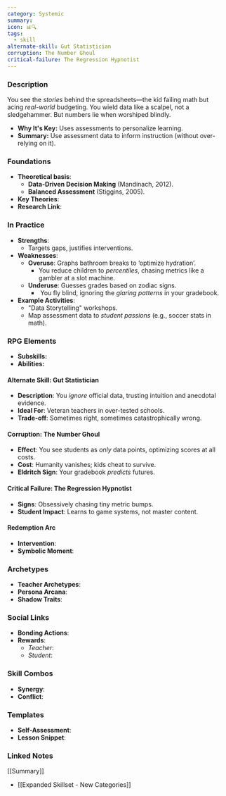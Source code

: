 ```yaml
---
category: Systemic
summary: 
icon: 📊🔍
tags:
  - skill
alternate-skill: Gut Statistician
corruption: The Number Ghoul
critical-failure: The Regression Hypnotist
---
```


### **Description**  
You see the _stories_ behind the spreadsheets—the kid failing math but acing _real-world_ budgeting. You wield data like a scalpel, not a sledgehammer. But numbers lie when worshiped blindly.
- **Why It's Key:** Uses assessments to personalize learning.
- **Summary:** Use assessment data to inform instruction (without over-relying on it).

### **Foundations**  
- **Theoretical basis**: 
	- **Data-Driven Decision Making** (Mandinach, 2012).
	- **Balanced Assessment** (Stiggins, 2005).
- **Key Theories**: 
- **Research Link**: 

### **In Practice**  
- **Strengths**:  
	- Targets gaps, justifies interventions.
- **Weaknesses**:  
	- **Overuse**: Graphs bathroom breaks to ‘optimize hydration’.
		- You reduce children to _percentiles_, chasing metrics like a gambler at a slot machine.
	- **Underuse**: Guesses grades based on zodiac signs.
		-  You fly blind, ignoring the _glaring patterns_ in your gradebook.
- **Example Activities**:  
	- "Data Storytelling" workshops.
	- Map assessment data to _student passions_ (e.g., soccer stats in math).

### **RPG Elements**  
- **Subskills:**
- **Abilities:**
#### **Alternate Skill: Gut Statistician**
- **Description**: You _ignore_ official data, trusting intuition and anecdotal evidence.
- **Ideal For**: Veteran teachers in over-tested schools.
- **Trade-off**: Sometimes right, sometimes catastrophically wrong.
#### **Corruption: The Number Ghoul**
- **Effect**: You see students as _only_ data points, optimizing scores at all costs.
- **Cost**: Humanity vanishes; kids cheat to survive.
- **Eldritch Sign**: Your gradebook _predicts_ futures.
#### **Critical Failure: The Regression Hypnotist** 
- **Signs**: Obsessively chasing tiny metric bumps.
- **Student Impact**: Learns to game systems, not master content.
#### **Redemption Arc**  
- **Intervention**: 
- **Symbolic Moment**: 

### **Archetypes**  
- **Teacher Archetypes**: 
- **Persona Arcana**: 
- **Shadow Traits**: 

### **Social Links**  
- **Bonding Actions**: 
- **Rewards**:  
  - *Teacher*: 
  - *Student*: 

### **Skill Combos**  
- **Synergy**: 
- **Conflict**:  

### **Templates**  
- **Self-Assessment**: 
- **Lesson Snippet**: 

### **Linked Notes**  
[[Summary]]
- [[Expanded Skillset - New Categories]]